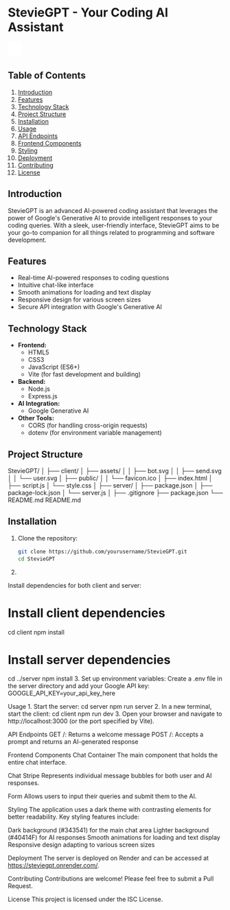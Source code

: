 # StevieGPT - Your Coding AI Assistant

![StevieGPT Logo](client/assets/bot.svg)

## Table of Contents
1. [Introduction](#introduction)
2. [Features](#features)
3. [Technology Stack](#technology-stack)
4. [Project Structure](#project-structure)
5. [Installation](#installation)
6. [Usage](#usage)
7. [API Endpoints](#api-endpoints)
8. [Frontend Components](#frontend-components)
9. [Styling](#styling)
10. [Deployment](#deployment)
11. [Contributing](#contributing)
12. [License](#license)

## Introduction

StevieGPT is an advanced AI-powered coding assistant that leverages the power of Google's Generative AI to provide intelligent responses to your coding queries. With a sleek, user-friendly interface, StevieGPT aims to be your go-to companion for all things related to programming and software development.

## Features

- Real-time AI-powered responses to coding questions
- Intuitive chat-like interface
- Smooth animations for loading and text display
- Responsive design for various screen sizes
- Secure API integration with Google's Generative AI

## Technology Stack

- **Frontend:**
  - HTML5
  - CSS3
  - JavaScript (ES6+)
  - Vite (for fast development and building)
- **Backend:**
  - Node.js
  - Express.js
- **AI Integration:**
  - Google Generative AI
- **Other Tools:**
  - CORS (for handling cross-origin requests)
  - dotenv (for environment variable management)

## Project Structure
StevieGPT/
│
├── client/
│   ├── assets/
│   │   ├── bot.svg
│   │   ├── send.svg
│   │   └── user.svg
│   ├── public/
│   │   └── favicon.ico
│   ├── index.html
│   ├── script.js
│   └── style.css
│
├── server/
│   ├── package.json
│   ├── package-lock.json
│   └── server.js
│
├── .gitignore
├── package.json
└── README.md
README.md

## Installation

1. Clone the repository:
   ```bash
   git clone https://github.com/yourusername/StevieGPT.git
   cd StevieGPT

2.
Install dependencies for both client and server:
# Install client dependencies
cd client
npm install

# Install server dependencies
cd ../server
npm install
3.
Set up environment variables:
Create a .env file in the server directory and add your Google API key:
GOOGLE_API_KEY=your_api_key_here


Usage
1.
Start the server:
cd server
npm run server
2.
In a new terminal, start the client:
cd client
npm run dev
3.
Open your browser and navigate to http://localhost:3000 (or the port specified by Vite).


API Endpoints
GET /: Returns a welcome message
POST /: Accepts a prompt and returns an AI-generated response


Frontend Components
Chat Container
The main component that holds the entire chat interface.

Chat Stripe
Represents individual message bubbles for both user and AI responses.

Form
Allows users to input their queries and submit them to the AI.

Styling
The application uses a dark theme with contrasting elements for better readability. Key styling features include:

Dark background (#343541) for the main chat area
Lighter background (#40414F) for AI responses
Smooth animations for loading and text display
Responsive design adapting to various screen sizes


Deployment
The server is deployed on Render and can be accessed at https://steviegpt.onrender.com/.

Contributing
Contributions are welcome! Please feel free to submit a Pull Request.

License
This project is licensed under the ISC License.
